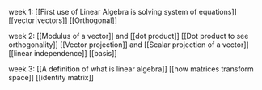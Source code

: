 week 1:
[[First use of Linear Algebra is solving system of equations]]
[[vector|vectors]]
[[Orthogonal]]

week 2:
[[Modulus of a vector]] and [[dot product]]
[[Dot product to see orthogonality]]
[[Vector projection]] and [[Scalar projection of a vector]]
[[linear independence]]
[[basis]]

week 3:
[[A definition of what is linear algebra]]
[[how matrices transform space]]
[[identity matrix]]